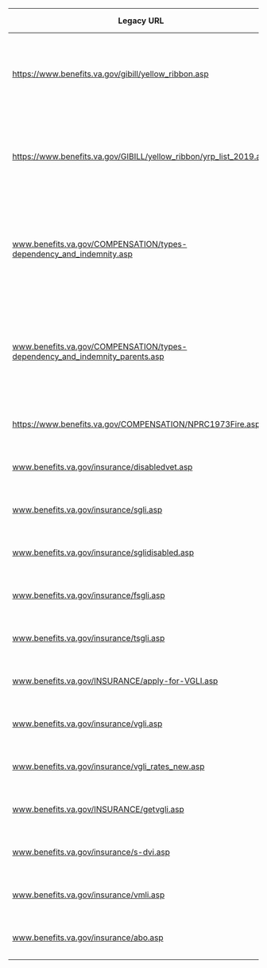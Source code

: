 Legacy URL  |  Redirect to  |  Stakeholders  |  Redirect date  |  Notes
---  |  ---  |  ---  |  ---  |  ---
https://www.benefits.va.gov/gibill/yellow_ribbon.asp | https://www.va.gov/education/about-gi-bill-benefits/post-9-11/yellow-ribbon-program/ | Misty Sweet, Sandy Tadeo, Adrianne Hooten, Lucas Tickner, Tammy Hurley | 12/11/19
https://www.benefits.va.gov/GIBILL/yellow_ribbon/yrp_list_2019.asp | https://www.va.gov/education/about-gi-bill-benefits/post-9-11/yellow-ribbon-program/ | Misty Sweet, Sandy Tadeo, Adrianne Hooten, Lucas Tickner, Tammy Hurley | 12/11/19 | Redirected to specific section of page
www.benefits.va.gov/COMPENSATION/types-dependency_and_indemnity.asp | www.va.gov/disability/dependency-indemnity-compensation/ | Misty Sweet, Sandy Tadeo, Adrianne Hooten, James LaPaglia, Alfreda Smith, Eric Lee, Brett Lee | 12/11/19 | 
www.benefits.va.gov/COMPENSATION/types-dependency_and_indemnity_parents.asp | www.va.gov/disability/dependency-indemnity-compensation/ | Misty Sweet, Sandy Tadeo, Adrianne Hooten, James LaPaglia, Alfreda Smith, Eric Lee, Brett Lee | 12/11/19 | 
https://www.benefits.va.gov/COMPENSATION/NPRC1973Fire.asp | https://www.va.gov/records/get-military-service-records/reconstruct-records/ | Misty Sweet, Sandy Tadeo, Adrianne Hooten | 12/19/19 | 
www.benefits.va.gov/insurance/disabledvet.asp | www.va.gov/life-insurance/options-eligibility/ | Misty Sweet, Sandy Tadeo, Adrianne Hooten | 01/06/20 | 
www.benefits.va.gov/insurance/sgli.asp | www.va.gov/life-insurance/options-eligibility/sgli/ | Misty Sweet, Sandy Tadeo, Adrianne Hooten | 01/06/20 | 
www.benefits.va.gov/insurance/sglidisabled.asp | www.va.gov/life-insurance/options-eligibility/sgli/ | Misty Sweet, Sandy Tadeo, Adrianne Hooten | 01/06/20 | 
www.benefits.va.gov/insurance/fsgli.asp | www.va.gov/life-insurance/options-eligibility/fsgli/ | Misty Sweet, Sandy Tadeo, Adrianne Hooten | 01/06/20 | 
www.benefits.va.gov/insurance/tsgli.asp | www.va.gov/life-insurance/options-eligibility/tsgli/ | Misty Sweet, Sandy Tadeo, Adrianne Hooten | 01/06/20 | 
www.benefits.va.gov/INSURANCE/apply-for-VGLI.asp | www.va.gov/life-insurance/options-eligibility/vgli/ | Misty Sweet, Sandy Tadeo, Adrianne Hooten | 01/06/20 | 
www.benefits.va.gov/insurance/vgli.asp | www.va.gov/life-insurance/options-eligibility/vgli/ | Misty Sweet, Sandy Tadeo, Adrianne Hooten | 01/06/20 | 
www.benefits.va.gov/insurance/vgli_rates_new.asp | www.va.gov/life-insurance/options-eligibility/vgli/ | Misty Sweet, Sandy Tadeo, Adrianne Hooten | 01/06/20 | 
www.benefits.va.gov/INSURANCE/getvgli.asp | www.va.gov/life-insurance/options-eligibility/vgli/ | Misty Sweet, Sandy Tadeo, Adrianne Hooten | 01/06/20 | 
www.benefits.va.gov/insurance/s-dvi.asp | www.va.gov/life-insurance/options-eligibility/s-dvi/ | Misty Sweet, Sandy Tadeo, Adrianne Hooten | 01/06/20 | 
www.benefits.va.gov/insurance/vmli.asp | www.va.gov/life-insurance/options-eligibility/vmli/ | Misty Sweet, Sandy Tadeo, Adrianne Hooten | 01/06/20 | 
www.benefits.va.gov/insurance/abo.asp | www.va.gov/life-insurance/totally-disabled-or-terminally-ill/ | Misty Sweet, Sandy Tadeo, Adrianne Hooten | 01/06/20 | 
